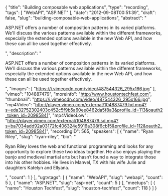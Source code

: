 {
  "title": "Building composable web applications",
  "type": "recording",
  "tags": [
    "WebAPI",
    "ASP.NET"
  ],
  "date": "2012-09-08T00:51:39",
  "draft": false,
  "slug": "building-composable-web-applications",
  "abstract": "<p>ASP.NET offers a number of composition patterns in its varied platforms. We'll discuss the various patterns available within the different frameworks, especially the extended options available in the new Web API, and how these can all be used together effectively.</p>",
  "description": "<p>ASP.NET offers a number of composition patterns in its varied platforms. We'll discuss the various patterns available within the different frameworks, especially the extended options available in the new Web API, and how these can all be used together effectively.</p>",
  "images": [
    "https://i.vimeocdn.com/video/487544326_295x166.jpg"
  ],
  "vimeo": "104887479",
  "moreinfo": "http://www.houstontechfest.com",
  "thumbnail": "https://i.vimeocdn.com/video/487544326_295x166.jpg",
  "mp4Video": "http://player.vimeo.com/external/104887479.hd.mp4?s=eda32752302403c452c5f9b5a60ee8462da5f8a3&profile_id=113&oauth2_token_id=20985841",
  "mp4VideoLow": "http://player.vimeo.com/external/104887479.sd.mp4?s=ba7034add92a03172fc406324e5916a308f6cb15&profile_id=112&oauth2_token_id=20985841",
  "recordingID": 565,
  "speakers": [
    {
      "name": "Ryan Riley",
      "slug": "ryan-riley",
      "bio": "<p>Ryan Riley loves the web and functional programming and looks for any opportunity to explore these two ideas together. He also enjoys playing the banjo and medieval martial arts but hasn’t found a way to integrate those into his other hobbies. He lives in Manvel, TX with his wife Julie and daughters Katelyn and Ellyana.</p>",
      "count": 1
    }
  ],
  "ugtvtags": [
    {
      "name": "WebAPI",
      "slug": "webapi",
      "count": 5
    },
    {
      "name": "ASP.NET",
      "slug": "asp-net",
      "count": 5
    }
  ],
  "meetups": [
    {
      "name": "Houston Techfest",
      "slug": "houston-techfest",
      "count": 118
    }
  ]
}